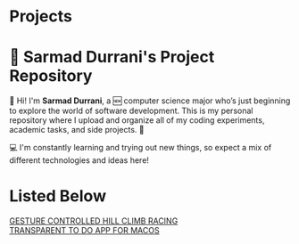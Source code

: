 # Projects
# 🧠 Sarmad Durrani's Project Repository

👋 Hi! I'm **Sarmad Durrani**, a 🆕 computer science major who’s just beginning to explore the world of software development. This is my personal repository where I upload and organize all of my coding experiments, academic tasks, and side projects. 🚀

💻 I'm constantly learning and trying out new things, so expect a mix of different technologies and ideas here!

# Listed Below
[GESTURE CONTROLLED HILL CLIMB RACING](./adb)  
[TRANSPARENT TO DO APP FOR MACOS](./todo)

